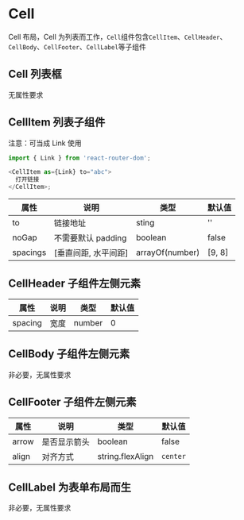 # Cell

Cell 布局，Cell 为列表而工作，`Cell`组件包含`CellItem`、`CellHeader`、`CellBody`、`CellFooter`、`CellLabel`等子组件

## Cell 列表框

无属性要求

## CellItem 列表子组件

注意：可当成 Link 使用

```javascript
import { Link } from 'react-router-dom';

<CellItem as={Link} to="abc">
  打开链接
</CellItem>;
```

| 属性     | 说明                 | 类型            | 默认值 |
| -------- | -------------------- | --------------- | ------ |
| to       | 链接地址             | sting           | ''     |
| noGap    | 不需要默认 padding   | boolean         | false  |
| spacings | [垂直间距, 水平间距] | arrayOf(number) | [9, 8] |

## CellHeader 子组件左侧元素

| 属性    | 说明 | 类型   | 默认值 |
| ------- | ---- | ------ | ------ |
| spacing | 宽度 | number | 0      |

## CellBody 子组件左侧元素

非必要，无属性要求

## CellFooter 子组件左侧元素

| 属性  | 说明         | 类型             | 默认值   |
| ----- | ------------ | ---------------- | -------- |
| arrow | 是否显示箭头 | boolean          | false    |
| align | 对齐方式     | string.flexAlign | `center` |

## CellLabel 为表单布局而生

非必要，无属性要求

